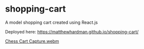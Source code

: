 # shopping-cart
A model shopping cart created using React.js

Deployed here: https://matthewhardman.github.io/shopping-cart/


[Chess Cart Capture.webm](https://user-images.githubusercontent.com/101286885/209741369-6d3e48ab-71e8-40c2-9d7d-ec36af92335a.webm)
